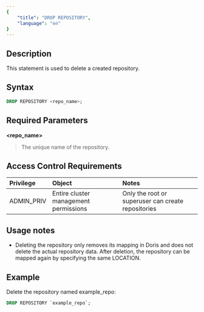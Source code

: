 ```yaml
---
{
    "title": "DROP REPOSITORY",
    "language": "en"
}
---
```


<!--
Licensed to the Apache Software Foundation (ASF) under one
or more contributor license agreements.  See the NOTICE file
distributed with this work for additional information
regarding copyright ownership.  The ASF licenses this file
to you under the Apache License, Version 2.0 (the
"License"); you may not use this file except in compliance
with the License.  You may obtain a copy of the License at

  http://www.apache.org/licenses/LICENSE-2.0

Unless required by applicable law or agreed to in writing,
software distributed under the License is distributed on an
"AS IS" BASIS, WITHOUT WARRANTIES OR CONDITIONS OF ANY
KIND, either express or implied.  See the License for the
specific language governing permissions and limitations
under the License.
-->

## Description

This statement is used to delete a created repository.

## Syntax

```sql
DROP REPOSITORY <repo_name>;
```

## Required Parameters
**<repo_name>**
> The unique name of the repository.

## Access Control Requirements

| Privilege               | Object                         | Notes                                               |
|:-------------------|:-----------------------------|:----------------------------------------------------|
| ADMIN_PRIV         | Entire cluster management permissions | Only the root or superuser can create repositories  |


## Usage notes
- Deleting the repository only removes its mapping in Doris and does not delete the actual repository data. After deletion, the repository can be mapped again by specifying the same LOCATION.

## Example

Delete the repository named example_repo:

```sql
DROP REPOSITORY `example_repo`;
```